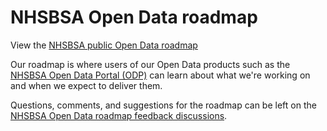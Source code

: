 # NHSBSA Open Data roadmap

View the [NHSBSA public Open Data roadmap](https://github.com/orgs/nhsbsa-data-analytics/projects/2/views/1)

Our roadmap  is where users of our Open Data products such as the [NHSBSA Open Data Portal (ODP)](https://opendata.nhsbsa.net/) can learn about what we're working on and when we expect to deliver them.

Questions, comments, and suggestions for the roadmap can be left on the [NHSBSA Open Data roadmap feedback discussions](https://github.com/nhsbsa-data-analytics/open-data-roadmap/discussions).

